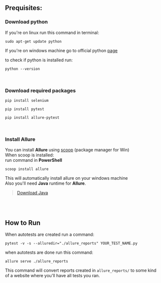 

## Prequisites:  
### Download **python**  
If you're on linux run this command in terminal:  
```
sudo apt-get update python
```  

If you're on windows machine go to official python [page](https://www.python.org/downloads/)

to check if python is installed run:  
```
python --version
```
<br>

### Download required packages
```
pip install selenium
```
```
pip install pytest
```
```
pip install allure-pytest
```
<br>

### Install **Allure**
You can install **Allure** using [scoop](https://scoop.sh/) (package manager for Win)  
When scoop is installed:  
run command in **PowerShell**   
```
scoop install allure
```

This will automatically install allure on your windows machine  
Also you'll need **Java** runtime for **Allure**.
>[Download Java](https://www.java.com/download/ie_manual.jsp)


<br>
<br>

## How to Run
When autotests are created run a command:  
```
pytest -v -s --alluredir="./allure_reports" YOUR_TEST_NAME.py
```

when autotests are done run this command:  
```
allure serve ./allure_reports  
```
This command will convert reports created in ```allure_reports/``` to some kind of a website where you'll have all tests you ran.